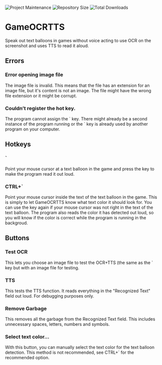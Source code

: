 ![Project Maintenance](https://img.shields.io/maintenance/yes/2024.svg?style=for-the-badge)
![Repository Size](https://img.shields.io/github/repo-size/MrFlapstaart/GameOCRTTS?style=for-the-badge)
![Total Downloads](https://img.shields.io/github/downloads/MrFlapstaart/GameOCRTTS/total?style=for-the-badge)
# GameOCRTTS
Speak out text balloons in games without voice acting to use OCR on the screenshot and uses TTS to read it aloud.

## Errors
### Error opening image file
The image file is invalid. This means that the file has an extension for an image file, but it's content is not an image. The file might have the wrong file extension or it might be corrupt.
### Couldn’t register the hot key.
<p>The program cannot assign the ` key. There might already be a second instance of the program running or the ` key is already used by another program on your computer.</p>

## Hotkeys
### `
Point your mouse cursor at a text balloon in the game and press the key to make the program read it out loud.
### CTRL+`
Point your mouse cursor inside the text of the text balloon in the game. This is simply to let GameOCRTTS know what text color it should look for. You can use the key again if your mouse cursor was not right in the text of the text balloon. The program also reads the color it has detected out loud, so you will know if the color is correct while the program is running in the backgroud.
## Buttons
### Test OCR
This lets you choose an image file to test the OCR+TTS (the same as the ` key but with an image file for testing.
### TTS
This tests the TTS function. It reads everything in the "Recognized Text" field out loud. For debugging purposes only.
### Remove Garbage
This removes all the garbage from the Recognized Text field. This includes unnecessary spaces, letters, numbers and symbols.
### Select text color...
With this button, you can manually select the text color for the text balloon detection. This method is not recommended, see CTRL+` for the recommended option.
